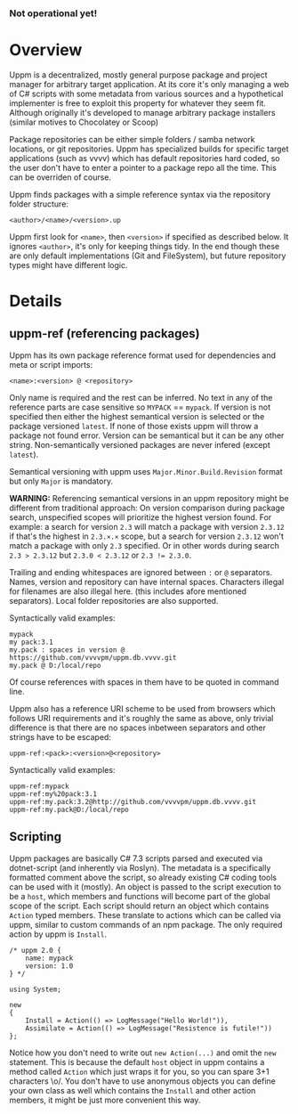 ### Not operational yet!

# Overview

Uppm is a decentralized, mostly general purpose package and project manager for arbitrary target application. At its core it's only managing a web of C# scripts with some metadata from various sources and a hypothetical implementer is free to exploit this property for whatever they seem fit. Although originally it's developed to manage arbitrary package installers (similar motives to Chocolatey or Scoop)

Package repositories can be either simple folders / samba network locations, or git repositories. Uppm has specialized builds for specific target applications (such as vvvv) which has default repositories hard coded, so the user don't have to enter a pointer to a package repo all the time. This can be overriden of course.

Uppm finds packages with a simple reference syntax via the repository folder structure:

```
<author>/<name>/<version>.up
```

Uppm first look for `<name>`, then `<version>` if specified as described below. It ignores `<author>`, it's only for keeping things tidy. In the end though these are only default implementations (Git and FileSystem), but future repository types might have different logic.

# Details

## uppm-ref (referencing packages)

Uppm has its own package reference format used for dependencies and meta or script imports:

```
<name>:<version> @ <repository>
```

Only name is required and the rest can be inferred. No text in any of the reference parts are case sensitive so `MYPACK` == `mypack`. If version is not specified then either the highest semantical version is selected or the package versioned `latest`. If none of those exists uppm will throw a package not found error. Version can be semantical but it can be any other string. Non-semantically versioned packages are never infered (except `latest`).

Semantical versioning with uppm uses `Major.Minor.Build.Revision` format but only `Major` is mandatory.

**WARNING:** Referencing semantical versions in an uppm repository might be different from traditional approach: On version comparison during package search, unspecified scopes will prioritize the highest version found. For example: a search for version `2.3` will match a package with version `2.3.12` if that's the highest in `2.3.×.×` scope, but a search for version `2.3.12` won't match a package with only `2.3` specified. Or in other words during search `2.3 > 2.3.12` but `2.3.0 < 2.3.12` or `2.3 != 2.3.0`.

Trailing and ending whitespaces are ignored between `:` or `@` separators. Names, version and repository can have internal spaces. Characters illegal for filenames are also illegal here. (this includes afore mentioned separators). Local folder repositories are also supported.

Syntactically valid examples:

```
mypack
my pack:3.1
my.pack : spaces in version @ https://github.com/vvvvpm/uppm.db.vvvv.git
my.pack @ D:/local/repo
```

Of course references with spaces in them have to be quoted in command line.

Uppm also has a reference URI scheme to be used from browsers which follows URI requirements and it's roughly the same as above, only trivial difference is that there are no spaces inbetween separators and other strings have to be escaped:

```
uppm-ref:<pack>:<version>@<repository>
```

Syntactically valid examples:

```
uppm-ref:mypack
uppm-ref:my%20pack:3.1
uppm-ref:my.pack:3.2@http://github.com/vvvvpm/uppm.db.vvvv.git
uppm-ref:my.pack@D:/local/repo
```

## Scripting

Uppm packages are basically C# 7.3 scripts parsed and executed via dotnet-script (and inherently via Roslyn). The metadata is a specifically formatted comment above the script, so already existing C# coding tools can be used with it (mostly). An object is passed to the script execution to be a `host`, which members and functions will become part of the global scope of the script. Each script should return an object which contains `Action` typed members. These translate to actions which can be called via uppm, similar to custom commands of an npm package. The only required action by uppm is `Install`.

``` CSharp
/* uppm 2.0 {
    name: mypack
    version: 1.0
} */

using System;

new
{
    Install = Action(() => LogMessage("Hello World!")),
    Assimilate = Action(() => LogMessage("Resistence is futile!"))
};
```

Notice how you don't need to write out `new Action(...)` and omit the `new` statement. This is because the default `host` object in uppm contains a method called `Action` which just wraps it for you, so you can spare 3+1 characters \o/. You don't have to use anonymous objects you can define your own class as well which contains the `Install` and other action members, it might be just more convenient this way.
